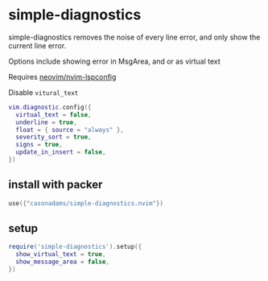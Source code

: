 # simple-diagnostics

simple-diagnostics removes the noise of every line error,
and only show the current line error.

Options include showing error in MsgArea, and or as virtual text

Requires [neovim/nvim-lspconfig](https://github.com/neovim/nvim-lspconfig)

Disable `vitural_text`

```lua
vim.diagnostic.config({
  virtual_text = false,
  underline = true,
  float = { source = "always" },
  severity_sort = true,
  signs = true,
  update_in_insert = false,
})
```

## install with packer

```lua
use({"casonadams/simple-diagnostics.nvim"})
```

## setup

```lua
require('simple-diagnostics').setup({
  show_virtual_text = true,
  show_message_area = false,
})
```
